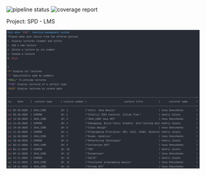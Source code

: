 ![pipeline status](https://gitlab.com/joleksiysurovtsev/SPD_Project_LMS/badges/master/pipeline.svg)
![coverage report](https://gitlab.com/joleksiysurovtsev/SPD_Project_LMS/badges/master/coverage.svg)

Project: SPD - LMS

![MyTerminal](Terminal.JPG)